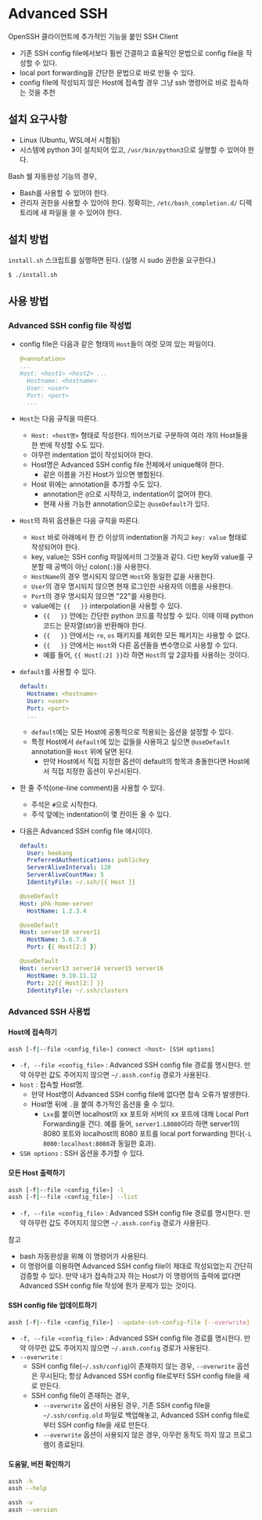 # Advanced SSH

OpenSSH 클라이언트에 추가적인 기능을 붙인 SSH Client

- 기존 SSH config file에서보다 훨씬 간결하고 효율적인 문법으로 config file을 작성할 수 있다.
- local port forwarding을 간단한 문법으로 바로 만들 수 있다.
- config file에 작성되지 않은 Host에 접속할 경우 그냥 ssh 명령어로 바로 접속하는 것을 추천

## 설치 요구사항

- Linux (Ubuntu, WSL에서 시험됨)
- 시스템에 python 3이 설치되어 있고, `/usr/bin/python3`으로 실행할 수 있어야 한다.

Bash 쉘 자동완성 기능의 경우,

- Bash를 사용할 수 있어야 한다.
- 관리자 권한을 사용할 수 있어야 한다. 정확히는, `/etc/bash_completion.d/` 디렉토리에 새 파일을 쓸 수 있어야 한다.

## 설치 방법

`install.sh` 스크립트를 실행하면 된다. (실행 시 sudo 권한을 요구한다.)

```bash
$ ./install.sh
```

## 사용 방법

### Advanced SSH config file 작성법

- config file은 다음과 같은 형태의 `Host`들이 여럿 모여 있는 파일이다.
    ```yaml
    @<annotation>
    ...
    Host: <host1> <host2> ...
      Hostname: <hostname>
      User: <user>
      Port: <port>
      ...
    ```
- `Host`는 다음 규칙을 따른다.
    - `Host: <host명>` 형태로 작성한다. 띄어쓰기로 구분하여 여러 개의 Host들을 한 번에 작성할 수도 있다.
    - 아무런 indentation 없이 작성되어야 한다.
    - Host명은 Advanced SSH config file 전체에서 unique해야 한다.
        - 같은 이름을 가진 Host가 있으면 병합된다.
    - Host 위에는 annotation을 추가할 수도 있다.
        - annotation은 `@`으로 시작하고, indentation이 없어야 한다.
        - 현재 사용 가능한 annotation으로는 `@useDefault`가 있다.

- `Host`의 하위 옵션들은 다음 규칙을 따른다.
    - `Host` 바로 아래에서 한 칸 이상의 indentation을 가지고 `key: value` 형태로 작성되어야 한다.
    - key, value는 SSH config 파일에서의 그것들과 같다. 다만 key와 value를 구분할 때 공백이 아닌 colon(`:`)을 사용한다.
    - `HostName`의 경우 명시되지 않으면 `Host`와 동일한 값을 사용한다.
    - `User`의 경우 명시되지 않으면 현재 로그인한 사용자의 이름을 사용한다.
    - `Port`의 경우 명시되지 않으면 "22"를 사용한다.
    - value에는 `{{   }}` interpolation을 사용할 수 있다. 
        - `{{   }}` 안에는 간단한 python 코드를 작성할 수 있다. 이때 이때 python 코드는 문자열(str)을 반환해야 한다. 
        - `{{   }}` 안에서는 `re`, `os` 패키지를 제외한 모든 패키지는 사용할 수 없다.
        - `{{   }}` 안에서는 `Host`와 다른 옵션들을 변수명으로 사용할 수 있다.
        - 예를 들어, `{{ Host[:2] }}`라 하면 `Host`의 앞 2글자를 사용하는 것이다.

- `default`를 사용할 수 있다.
    ```yaml
    default:
      Hostname: <hostname>
      User: <user>
      Port: <port>
      ...
    ```
    - `default`에는 모든 Host에 공통적으로 적용되는 옵션을 설정할 수 있다.
    - 특정 Host에서 `default`에 있는 값들을 사용하고 싶으면 `@useDefault` annotation을 `Host` 위에 달면 된다.
        - 만약 Host에서 직접 지정한 옵션이 default의 항목과 충돌한다면 Host에서 직접 지정한 옵션이 우선시된다.

- 한 줄 주석(one-line comment)을 사용할 수 있다.
    - 주석은 `#`으로 시작한다.
    - 주석 앞에는 indentation이 몇 칸이든 올 수 있다.

- 다음은 Advanced SSH config file 예시이다.

    ```yaml
    default:
      User: heekang
      PreferredAuthentications: publickey
      ServerAliveInterval: 120
      ServerAliveCountMax: 5
      IdentityFile: ~/.ssh/{{ Host }}
    
    @useDefault
    Host: phk-home-server
      HostName: 1.2.3.4
    
    @useDefault
    Host: server10 server11
      HostName: 5.6.7.8
      Port: {{ Host[2:] }}
    
    @useDefault
    Host: server13 server14 server15 server16
      HostName: 9.10.11.12
      Port: 22{{ Host[2:] }}
      IdentityFile: ~/.ssh/clusters
    ```

### Advanced SSH 사용법

#### Host에 접속하기

```bash
assh [-f|--file <config_file>] connect <host> [SSH options]
```

- `-f, --file <config_file>` : Advanced SSH config file 경로를 명시한다. 만약 아무런 값도 주어지지 않으면 `~/.assh.config` 경로가 사용된다.
- `host` : 접속할 Host명.
    - 만약 Host명이 Advanced SSH config file에 없다면 접속 오류가 발생한다.
    - Host명 뒤에 `.`을 붙여 추가적인 옵션을 줄 수 있다.
        - `Lxx`를 붙이면 localhost의 xx 포트와 서버의 xx 포트에 대해 Local Port Forwarding을 건다. 예를 들어, `server1.L8080`이라 하면 server1의 8080 포트와 localhost의 8080 포트를 local port forwarding 한다(`-L 8080:localhost:8080`과 동일한 효과).
- `SSH options` : SSH 옵션을 추가할 수 있다.

#### 모든 Host 출력하기

```bash
assh [-f|--file <config_file>] -l
assh [-f|--file <config_file>] --list
```

- `-f, --file <config_file>` : Advanced SSH config file 경로를 명시한다. 만약 아무런 값도 주어지지 않으면 `~/.assh.config` 경로가 사용된다.

참고
- bash 자동완성을 위해 이 명령어가 사용된다.
- 이 명령어를 이용하면 Advanced SSH config file이 제대로 작성되었는지 간단히 검증할 수 있다. 만약 내가 접속하고자 하는 Host가 이 명령어의 출력에 없다면 Advanced SSH config file 작성에 뭔가 문제가 있는 것이다.

#### SSH config file 업데이트하기

```bash
assh [-f|--file <config_file>] --update-ssh-config-file [--overwrite]
```

- `-f, --file <config_file>` : Advanced SSH config file 경로를 명시한다. 만약 아무런 값도 주어지지 않으면 `~/.assh.config` 경로가 사용된다.
- `--overwrite` : 
    - SSH config file(`~/.ssh/config`)이 존재하지 않는 경우, `--overwrite` 옵션은 무시된다; 항상 Advanced SSH config file로부터 SSH config file을 새로 만든다.
    - SSH config file이 존재하는 경우,
        - `--overwrite` 옵션이 사용된 경우, 기존 SSH config file을 `~/.ssh/config.old` 파일로 백업해놓고, Advanced SSH config file로부터 SSH config file을 새로 만든다.
        - `--overwrite` 옵션이 사용되지 않은 경우, 아무런 동작도 하지 않고 프로그램이 종료된다.

#### 도움말, 버전 확인하기

```bash
assh -h
assh --help
```

```bash
assh -v
assh --version
```